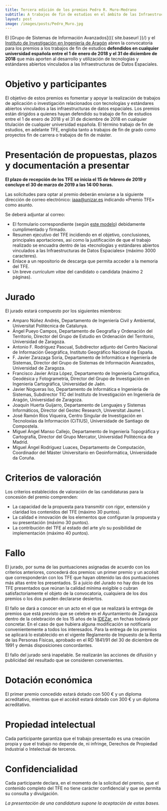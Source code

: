 ```yaml
---
title: Tercera edición de los premios Pedro R. Muro-Medrano
subtitle: A trabajos de fin de estudios en el ámbito de las Infraestructuras de Datos Espaciales y los estándares abiertos que las soportan
layout: post
image: /images/posts/Pedro_Muro.jpg
---
```

El [Grupo de Sistemas de Información Avanzados]({{ site.baseurl }}/) y el [Instituto de Investigación en Ingeniería de Aragón](http://i3a.unizar.es) abren la convocatoria para los premios a los trabajos de fin de estudios **defendidos en cualquier universidad española entre el 1 de enero de 2018 y el 31 de diciembre de 2018** que más aporten al desarrollo y utilización de tecnologías y estándares abiertos vinculados a las Infraestructuras de Datos Espaciales.

# Objetivo y participantes
El objetivo de estos premios es fomentar y apoyar la realización de trabajos de aplicación o investigación relacionados con tecnologías y estándares abiertos vinculados a las infraestructuras de datos espaciales.
Los premios están dirigidos a quienes hayan defendido su trabajo de fin de estudios entre el 1 de enero de 2018 y el 31 de diciembre de 2018 en cualquier titulación de cualquier universidad española. El término trabajo de fin de estudios, en adelante TFE, engloba tanto a trabajos de fin de grado como proyectos fin de carrera o trabajos de fin de máster.

# Presentación de propuestas, plazos y documentación a presentar
**El plazo de recepción de los TFE se inicia el 15 de febrero de 2019 y concluye el 30 de marzo de 2019 a las 14:00 horas.**

Las solicitudes para optar al premio deberán enviarse a la siguiente dirección de correo electrónico: <iaaa@unizar.es> indicando &laquo;Premio TFE&raquo; como asunto.

Se deberá adjuntar al correo:

- El formulario correspondiente (según [este modelo]({{site.baseurl}}/downloads/Hoja_Solicitud_Premio_Pedro_Muro_TFE.odt)) debidamente cumplimentado y firmado.
- Resumen ejecutivo del TFE incidiendo en el objetivo, conclusiones, principales aportaciones, así como la justificación de que el trabajo realizado se encuadra dentro de las &laquo;tecnologías y estándares abiertos vinculados a las Infraestructuras de Datos Espaciales&raquo; (máximo 3000 caracteres).
- Enlace a un repositorio de descarga que permita acceder a la memoria del TFE.
- Un breve *curriculum vitae* del candidato o candidata (máximo 2 páginas).

# Jurado
El jurado estará compuesto por los siguientes miembros:

- Amparo Núñez Andrés, Departamento de Ingeniería Civil y Ambiental, Universitat Politècnica de Catalunya.
- Ángel Pueyo Campos, Departamento de Geografía y Ordenación del Territorio, Director del Grupo de Estudio en Ordenación del Territorio, Universidad de Zaragoza.
- Antonio F. Rodríguez Pascual, Subdirector adjunto del Centro Nacional de Información Geográfica, Instituto Geográfico Nacional de España.
- F. Javier Zarazaga Soria, Departamento de Informática e Ingeniería de Sistemas, Director del Grupo de Sistemas de Información Avanzados, Universidad de Zaragoza.
- Francisco Javier Ariza López, Departamento de Ingeniería Cartográfica, Geodésica y Fotogrametría, Director del Grupo de Investigación en Ingeniería Cartográfica, Universidad de Jaén.
- Javier Nogueras Iso, Departamento de Informática e Ingeniería de Sistemas, Subdirector TIC del Instituto de Investigación en Ingeniería de Aragón, Universidad de Zaragoza.
- Joaquín Huerta Guijarro, Departamento de Lenguajes y Sistemas Informáticos, Director del Geotec Research, Universitat Jaume I.
- José Ramón Ríos Viqueira, Centro Singular de Investigación en Tecnoloxías da Información (CiTIUS), Universidade de Santiago de Compostela.
- Miguel Ángel Manso Callejo, Departamento de Ingeniería Topográfica y Cartografía, Director del Grupo Mercator, Universidad Politécnica de Madrid.
- Miguel Ángel Rodríguez Luaces, Departamento de Computación, Coordinador del Máster Universitario en Geoinformática, Universidade da Coruña.

# Criterios de valoración
Los criterios establecidos de valoración de las candidaturas para la concesión del premio comprenden:

- La capacidad de la propuesta para transmitir con rigor, extensión y claridad los contenidos del TFE (máximo 30 puntos).
- La calidad e innovación de los elementos que configuran la propuesta y su presentación (máximo 30 puntos).
- La contribución del TFE al estado del arte y/o su posibilidad de implementación (máximo 40 puntos).

# Fallo
El jurado, por suma de las puntuaciones asignadas de acuerdo con los criterios anteriores, concederá dos premios: un primer premio y un accésit que corresponderán con los TFE que hayan obtenido las dos puntuaciones más altas entre los presentados. Si a juicio del Jurado no hay dos de los TFE presentados que reúnan la calidad mínima exigible o cubran satisfactoriamente el objeto de la convocatoria, cualquiera de los dos premios o los dos pueden declararse desiertos.

El fallo se dará a conocer en un acto en el que se realizará la entrega de premios que está previsto que se celebre en el Ayuntamiento de Zaragoza dentro de la celebración de los 15 años de la [IDEZar](https://www.zaragoza.es/ciudad/idezar), en fechas todavía por concretar. En el caso de que hubiera alguna modificación se notificaría convenientemente a todos los interesados. Para la entrega de los premios se aplicará lo establecido en el vigente Reglamento de Impuesto de la Renta de las Personas Físicas, aprobado en el RD 1841/91 del 30 de diciembre de 1991 y demás disposiciones concordantes.

El fallo del jurado será inapelable. Se realizarán las acciones de difusión y publicidad del resultado que se consideren convenientes.

# Dotación económica
El primer premio concedido estará dotado con 500 € y un diploma acreditativo, mientras que el accésit estará dotado con 300 € y un diploma acreditativo.

# Propiedad intelectual
Cada participante garantiza que el trabajo presentado es una creación propia y que el trabajo no depende de, ni infringe, Derechos de Propiedad Industrial o Intelectual de terceros.

# Confidencialidad
Cada participante declara, en el momento de la solicitud del premio, que el contenido completo del TFE no tiene carácter confidencial y que se permita su consulta y divulgación.

*La presentación de una candidatura supone la aceptación de estas bases.*
